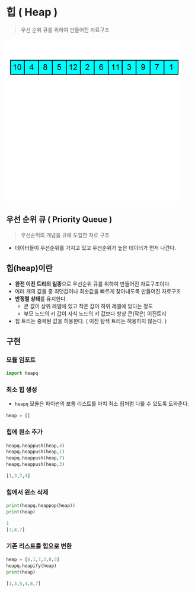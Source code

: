 # 힙 ( Heap )

> 우선 순위 큐를 위하여 만들어진 자료구조

![heap](../../images/heap.gif "heap")

## 우선 순위 큐 ( Priority Queue )

> 우선순위의 개념을 큐에 도입한 자료 구조

- 데이터들이 우선순위를 가지고 있고 우선순위가 높은 데이터가 먼저 나간다.

## 힙(heap)이란

- **완전 이진 트리의 일종**으로 우선순위 큐를 위하여 만들어진 자료구조이다.
- 여러 개의 값들 중 최댓값이나 최솟값을 빠르게 찾아내도록 만들어진 자료구조
- **반정렬 상태**를 유지한다.
  - 큰 값이 상위 레벨에 있고 작은 값이 하위 레벨에 있다는 정도
  - 부모 노드의 키 값이 자식 노드의 키 값보다 항상 큰(작은) 이진트리
- 힙 트리는 중복된 값을 허용한다. ( 이진 탐색 트리는 허용하지 않는다. )

## 구현

### 모듈 임포트

```python
import heapq
```

### 최소 힙 생성

- `heapq` 모듈은 파이썬의 보통 리스트를 마치 최소 힙처럼 다룰 수 있도록 도와준다.

```python
heap = []
```

### 힙에 원소 추가

```python
heapq.heappush(heap,4)
heapq.heappush(heap,1)
heapq.heappush(heap,7)
heapq.heappush(heap,3)
```

```python
[1,3,7,4]
```

### 힘에서 원소 삭제

```python
print(heapq.heappop(heap))
print(heap)
```

```python
1
[3,4,7]
```

### 기존 리스트를 힙으로 변환

```python
heap = [4,1,7,3,8,5]
heapq.heapify(heap)
print(heap)
```

```python
[1,3,5,4,8,7]
```

